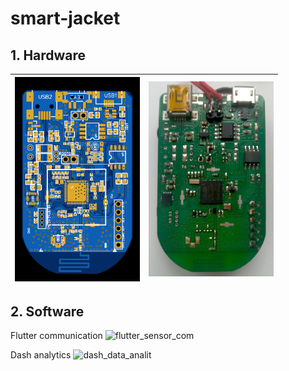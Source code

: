 # smart-jacket
## 1. Hardware
  | <img src="/Hardware/view.png" width="200" /> | <img src="/Hardware/assemb_board.jpg" width="200" /> |
  |----------------------------------------|----------------------------------------|

## 2. Software
  Flutter communication
   ![flutter_sensor_com](https://user-images.githubusercontent.com/73643145/136924515-f65f8352-eae1-4712-b7b4-9862755d9dff.gif)

  
  Dash analytics
   ![dash_data_analit](https://user-images.githubusercontent.com/73643145/136027669-c8859045-085c-4967-882e-190111af3acc.gif)
